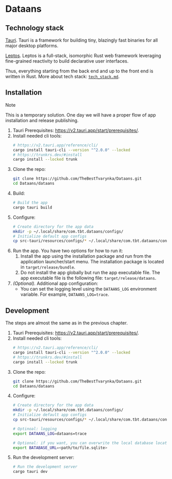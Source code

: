# Dataans

## Technology stack

[Tauri](https://tauri.app/). Tauri is a framework for building tiny, blazingly fast binaries for all major desktop platforms.

[Leptos](https://leptos.dev/). Leptos is a full-stack, isomorphic Rust web framework leveraging fine-grained reactivity to build declarative user interfaces.

Thus, everything starting from the back end and up to the front end is written in Rust. More about tech stack: [`tech_stack.md`](/doc/tech_stack.md).

## Installation

> [!NOTE]  
> This is a temporary solution. One day we will have a proper flow of app installation and release publishing.

1. Tauri Prerequisites: https://v2.tauri.app/start/prerequisites/.
2. Install needed cli tools:
   ```bash
   # https://v2.tauri.app/reference/cli/
   cargo install tauri-cli --version "^2.0.0" --locked
   # https://trunkrs.dev/#install
   cargo install --locked trunk
   ```
3. Clone the repo:
   ```bash
   git clone https://github.com/TheBestTvarynka/Dataans.git
   cd Dataans/dataans
   ```
4. Build:
   ```bash
   # Build the app
   cargo tauri build
   ```
5. Configure:
   ```bash
   # Create directory for the app data
   mkdir -p ~/.local/share/com.tbt.dataans/configs/
   # Initialize default app configs
   cp src-tauri/resources/configs/* ~/.local/share/com.tbt.dataans/configs/
   ```
6. Run the app. You have two options for how to run it:
   1. Install the app using the installation package and run from the application launcher/start menu. The installation package is located in `target/release/bundle`.
   2. Do not install the app globally but run the app executable file. The app executable file is the following file: `target/release/dataans`.
7. _(Optional)._ Additional app configuration:
   * You can set the logging level using the `DATAANS_LOG` environment variable. For example, `DATAANS_LOG=trace`.

## Development

The steps are almost the same as in the previous chapter.

1. Tauri Prerequisites: https://v2.tauri.app/start/prerequisites/.
2. Install needed cli tools:
   ```bash
   # https://v2.tauri.app/reference/cli/
   cargo install tauri-cli --version "^2.0.0" --locked
   # https://trunkrs.dev/#install
   cargo install --locked trunk
   ```
3. Clone the repo:
   ```bash
   git clone https://github.com/TheBestTvarynka/Dataans.git
   cd Dataans/dataans
   ```
4. Configure:
   ```bash
   # Create directory for the app data
   mkdir -p ~/.local/share/com.tbt.dataans/configs/
   # Initialize default app configs
   cp src-tauri/resources/configs/* ~/.local/share/com.tbt.dataans/configs/

   # Optinoal: logging
   export DATAANS_LOG=dataans=trace

   # Optional: if you want, you can overwrite the local database location file with the environment variable:
   export BATABASE_URL=<path/to/file.sqlite>
   ```
5. Run the development server:
   ```bash
   # Run the development server
   cargo tauri dev
   ```
